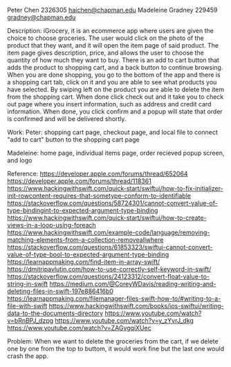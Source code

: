 Peter Chen
2326305
haichen@chapman.edu
Madeleine Gradney
229459
gradney@chapman.edu


Description:
iGrocery, it is an ecommerce app where users are given the choice to choose groceries. The user would click on the photo of the product that they want, and it will open the item page of said product. The item page gives description, price, and allows the user to choose the quantity of how much they want to buy. There is an add to cart button that adds the product to shopping cart, and a back button to continue browsing. When you are done shopping, you go to the bottom of the app and there is a shopping cart tab, click on it and you are able to see what products you have selected. By swiping left on the product you are able to delete the item from the shopping cart. When done click check out and it take you to check out page where you insert information, such as address and credit card information. When done, you click confirm and a popup will state that order is confirmed and will be delivered shortly.

Work:
Peter: shopping cart page, checkout page, and local file to connect "add to cart" button to the shopping cart page

Madeleine: home page, individual items page, order recieved popup screen, and logo

Reference:
https://developer.apple.com/forums/thread/652064
https://developer.apple.com/forums/thread/118361
https://www.hackingwithswift.com/quick-start/swiftui/how-to-fix-initializer-init-rowcontent-requires-that-sometype-conform-to-identifiable
https://stackoverflow.com/questions/58724301/cannot-convert-value-of-type-bindingint-to-expected-argument-type-binding
https://www.hackingwithswift.com/quick-start/swiftui/how-to-create-views-in-a-loop-using-foreach
https://www.hackingwithswift.com/example-code/language/removing-matching-elements-from-a-collection-removeallwhere
https://stackoverflow.com/questions/61853323/swiftui-cannot-convert-value-of-type-bool-to-expected-argument-type-binding
https://learnappmaking.com/find-item-in-array-swift/
https://dmitripavlutin.com/how-to-use-correctly-self-keyword-in-swift/
https://stackoverflow.com/questions/24123312/convert-float-value-to-string-in-swift
https://medium.com/@CoreyWDavis/reading-writing-and-deleting-files-in-swift-197e886416b0
https://learnappmaking.com/filemanager-files-swift-how-to/#writing-to-a-file-with-swift
https://www.hackingwithswift.com/books/ios-swiftui/writing-data-to-the-documents-directory
https://www.youtube.com/watch?v=bRnBPJ_dzpg
https://www.youtube.com/watch?v=y_zYvrJ_dkg
https://www.youtube.com/watch?v=ZAGvgqiXUec

Problem:
When we want to delete the groceries from the cart, if we delete one by one from the top to buttom, it would work fine but the last one would crash the app. 
